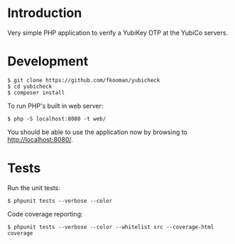 # Introduction

Very simple PHP application to verify a YubiKey OTP at the YubiCo servers.

# Development

    $ git clone https://github.com/fkooman/yubicheck
    $ cd yubicheck
    $ composer install

To run PHP's built in web server:

    $ php -S localhost:8080 -t web/

You should be able to use the application now by browsing to 
[http://localhost:8080/](http://localhost:8080/).

# Tests

Run the unit tests:

    $ phpunit tests --verbose --color

Code coverage reporting:

    $ phpunit tests --verbose --color --whitelist src --coverage-html coverage
